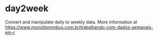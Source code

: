 # day2week
Convert and manipulate daily to weekly data. More information at https://www.monolitonimbus.com.br/trabalhando-com-dados-semanais-em-r
